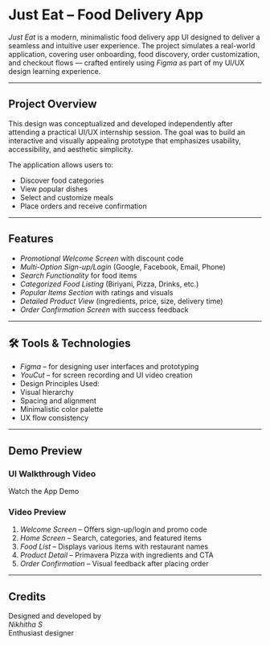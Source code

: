 #  Just Eat – Food Delivery App 

*Just Eat* is a modern, minimalistic food delivery app UI designed to deliver a seamless and intuitive user experience. The project simulates a real-world application, covering user onboarding, food discovery, order customization, and checkout flows — crafted entirely using *Figma* as part of my UI/UX design learning experience.

---

##  Project Overview

This design was conceptualized and developed independently after attending a practical UI/UX internship session. The goal was to build an interactive and visually appealing prototype that emphasizes usability, accessibility, and aesthetic simplicity.

The application allows users to:
- Discover food categories
- View popular dishes
- Select and customize meals
- Place orders and receive confirmation

---

##  Features

-  *Promotional Welcome Screen* with discount code
-  *Multi-Option Sign-up/Login* (Google, Facebook, Email, Phone)
-  *Search Functionality* for food items
-  *Categorized Food Listing* (Biriyani, Pizza, Drinks, etc.)
-  *Popular Items Section* with ratings and visuals
-  *Detailed Product View* (ingredients, price, size, delivery time)
-  *Order Confirmation Screen* with success feedback

---

## 🛠️ Tools & Technologies

-  *Figma* – for designing user interfaces and prototyping
-  *YouCut* – for screen recording and UI video creation
-  Design Principles Used:
  - Visual hierarchy
  - Spacing and alignment
  - Minimalistic color palette
  - UX flow consistency

---

##  Demo Preview

###  UI Walkthrough Video
Watch the App Demo 

### Video Preview

1. *Welcome Screen* – Offers sign-up/login and promo code  
2. *Home Screen* – Search, categories, and featured items  
3. *Food List* – Displays various items with restaurant names  
4. *Product Detail* – Primavera Pizza with ingredients and CTA  
5. *Order Confirmation* – Visual feedback after placing order

---

##  Credits

Designed and developed by  
*Nikhitha S*  
 Enthusiast designer
